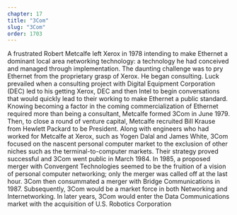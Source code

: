 ```yaml
---
chapter: 17
title: "3Com"
slug: "3Com"
order: 1703
---
```


A frustrated Robert Metcalfe left Xerox in 1978 intending to make Ethernet a dominant local area networking technology: a technology he had conceived and managed through implementation. The daunting challenge was to pry Ethernet from the proprietary grasp of Xerox. He began consulting. Luck prevailed when a consulting project with Digital Equipment Corporation (DEC) led to his getting Xerox, DEC and then Intel to begin conversations that would quickly lead to their working to make Ethernet a public standard. Knowing becoming a factor in the coming commercialization of Ethernet required more than being a consultant, Metcalfe formed 3Com in June 1979. Then, to close a round of venture capital, Metcalfe recruited Bill Krause from Hewlett Packard to be President. Along with engineers who had worked for Metcalfe at Xerox, such as Yogen Dalal and James White, 3Com focused on the nascent personal computer market to the exclusion of other niches such as the terminal-to-computer markets. Their strategy proved successful and 3Com went public in March 1984. In 1985, a proposed merger with Convergent Technologies seemed to be the fruition of a vision of personal computer networking; only the merger was called off at the last hour. 3Com then consummated a merger with Bridge Communications in 1987. Subsequently, 3Com would be a market force in both Networking and Internetworking. In later years, 3Com would enter the Data Communications market with the acquisition of U.S. Robotics Corporation
